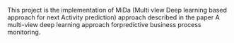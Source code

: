 This project is the implementation of MiDa (Multi vIew Deep learning based approach for next Activity prediction) approach described in the paper A multi-view deep learning approach forpredictive business process monitoring.
